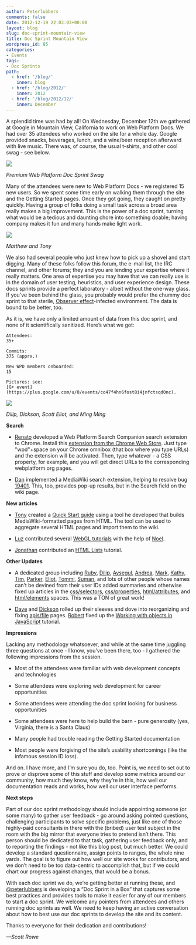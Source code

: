 ```yaml
---
author: Peterlubbers
comments: false
date: 2012-12-19 22:03:03+00:00
layout: blog
slug: doc-sprint-mountain-view
title: Doc Sprint Mountain View
wordpress_id: 85
categories:
- Events
tags:
- Doc Sprints
path:
  - href: '/blog/'
    inner: blog
  - href: '/blog/2012/'
    inner: 2012
  - href: '/blog/2012/12/'
    inner: December
---
```


A splendid time was had by all! On Wednesday, December 12th we gathered at Google in Mountain View, California to work on Web Platform Docs. We had over 35 attendees who worked on the site for a whole day. Google provided snacks, beverages, lunch, and a wine/beer reception afterward with live music. There was, of course, the usual t-shirts, and other cool swag - see below.

![](//static.webplatform.org/blog/2012/12/premium-webplatform-swag.jpg)


_Premium Web Platform Doc Sprint Swag_


Many of the attendees were new to Web Platform Docs - we registered 15 new users. So we spent some time early on walking them through the site and the Getting Started pages. Once they got going, they caught on pretty quickly. Having a group of folks doing a small task across a broad area really makes a big improvement. This is the power of a doc sprint, turning what would be a tedious and daunting chore into something doable; having company makes it fun and many hands make light work.

![](//static.webplatform.org/blog/2012/12/wpd-docsprint-folks-matthew-and-tony.jpg)


_Matthew and Tony_


We also had several people who just knew how to pick up a shovel and start digging. Many of these folks follow this forum, the e-mail list, the IRC channel, and other forums; they and you are lending your expertise where it really matters. One area of expertise you may have that we can really use is in the domain of user testing, heuristics, and user experience design. These docs sprints provide a perfect laboratory - albeit without the one-way glass. If you’ve been behind the glass, you probably would prefer the chummy doc sprint to that sterile, [Observer effect](http://en.wikipedia.org/wiki/Observer_effect_(physics))-infected environment. The data is bound to be better, too.

As it is, we have only a limited amount of data from this doc sprint, and none of it scientifically sanitized. Here’s what we got:



	Attendees:
    35+

	Commits:
    375 (apprx.)

	New WPD members onboarded:
    15

	Pictures: see:
    [G+ event](https://plus.google.com/u/0/events/co47f4hn6fost8i4jnfctsqd0nc).



![](//static.webplatform.org/blog/2012/12/wpd-folks-scott-and-eliott-talking.jpg)


_Dilip, Dickson, Scott Eliot, and Ming Ming_


**Search**




  * [Renato](http://docs.webplatform.org/wiki/User:Mangini) developed a Web Platform Search Companion search extension to Chrome. Install this [extension from the Chrome Web Store](https://chrome.google.com/webstore/detail/webplatform-search-compan/cmnfpmlchcgefcboofmabaaclkgnoiei). Just type "wpd"+space on your Chrome omnibox (that box where you type URLs) and the extension will be activated. Then, type whatever - a CSS property, for example, and you will get direct URLs to the corresponding webplatform.org pages.


  * [Dan](http://docs.webplatform.org/wiki/Special:Contributions/Wendorf) implemented a MediaWiki search extension, helping to resolve bug [19401](https://www.w3.org/Bugs/Public/show_bug.cgi?id=19401). This, too, provides pop-up results, but in the Search field on the wiki page.


**New articles**




  * [Tony](http://docs.webplatform.org/wiki/User:Tony.sukiennik) created a [Quick Start guide](http://docs.webplatform.org/wiki/WPD:Quick_Start) using a tool he developed that builds MediaWiki-formatted pages from HTML. The tool can be used to aggregate several HTML pages and import them to the wiki.


  * [Luz](http://docs.webplatform.org/wiki/User:Luz) contributed several [WebGL tutorials](http://docs.webplatform.org/wiki/webgl/tutorials) with the help of [Noel](http://docs.webplatform.org/wiki/User:Noel512).


  * [Jonathan](http://docs.webplatform.org/wiki/User:Garbee) contributed an [HTML Lists](http://docs.webplatform.org/wiki/html/tutorials/lists) tutorial.


**Other Updates**




  * A dedicated group including [Ruby](http://docs.webplatform.org/wiki/User:Rubissima), [Dilip](http://www.google.com/url?q=http%3A%2F%2Fdocs.webplatform.org%2Fwiki%2FUser%3ADilipvshah&sa=D&sntz=1&usg=AFQjCNGLGz6NbwBoXRFLTZ3urxOD_XM4-A), [Aysegul](http://docs.webplatform.org/wiki/User:Yonet), [Andrea](http://docs.webplatform.org/wiki/User:Andrea), [Mark](http://docs.webplatform.org/wiki/User:Markgoldstein), [Kathy](http://docs.webplatform.org/wiki/User:Kathyw), [Tim](http://docs.webplatform.org/wiki/User:Timstatler), [Parker](http://docs.webplatform.org/wiki/User:Pkr), [Eliot](http://docs.webplatform.org/wiki/User:Eliot-MSFT), [Tommi](http://docs.webplatform.org/wiki/User:Tommi), [Suman](http://docs.webplatform.org/wiki/User:Sumansudha), and lots of other people whose names can’t be devined from their user IDs added summaries and otherwise fixed up articles in the [css/selectors](http://docs.webplatform.org/wiki/css/selectors), [css/properties](http://docs.webplatform.org/wiki/css/properties), [html/attributes](http://docs.webplatform.org/wiki/html/attributes), and [html/elements](http://docs.webplatform.org/wiki/html/elements) spaces. This was a TON of great work!


  * [Dave](http://docs.webplatform.org/wiki/User:Dgash) and [Dickson](http://docs.webplatform.org/wiki/User:Dicksont) rolled up their sleeves and dove into reorganizing and fixing [apis/file](http://docs.webplatform.org/wiki/apis/file/File) pages. [Robert](http://docs.webplatform.org/wiki/Special:Contributions/RobertKarlsson) fixed up the [Working with objects in JavaScript](http://docs.webplatform.org/wiki/tutorials/working_with_objects_in_JavaScript) tutorial.


**Impressions**

Lacking any methodology whatsoever, and while at the same time juggling three questions at once - I know, you’ve been there, too - I gathered the following impressions from the session.




  * Most of the attendees were familiar with web development concepts and technologies


  * Some attendees were exploring web development for career opportunities


  * Some attendees were attending the doc sprint looking for business opportunities


  * Some attendees were here to help build the barn - pure generosity (yes, Virginia, there is a Santa Claus)


  * Many people had trouble reading the Getting Started documentation


  * Most people were forgiving of the site’s usability shortcomings (like the infamous session ID loss).


And on. I have more, and I’m sure you do, too. Point is, we need to set out to prove or disprove some of this stuff and develop some metrics around our community, how much they know, why they’re in this, how well our documentation reads and works, how well our user interface performs.

**Next steps**

Part of our doc sprint methodology should include appointing someone (or some many) to gather user feedback - go around asking pointed questions, challenging participants to solve specific problems, just like one of those highly-paid consultants in there with the (bribed) user test subject in the room with the big mirror that everyone tries to pretend isn’t there. This person should be dedicated to that task, gathering user feedback only, and to reporting the findings - not like this blog post, but much better. We could develop a standard questionnaire, assign points to ranges, the whole nine yards. The goal is to figure out how well our site works for contributors, and we don’t need to be too data-centric to accomplish that, but if we could chart our progress against changes, that would be a bonus.

With each doc sprint we do, we’re getting better at running these, and [@peterlubbers](https://twitter.com/peterlubbers) is developing a “Doc Sprint in a Box” that captures some best practices and provides tools to make it easier for any of our members to start a doc sprint. We welcome any pointers from attendees and others running doc sprints as well. We need to keep having an active conversation about how to best use our doc sprints to develop the site and its content.

Thanks to everyone for their dedication and contributions!

_—Scott Rowe_
